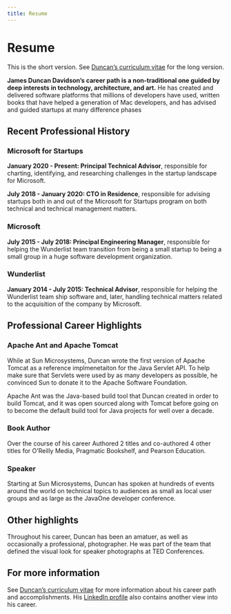 ```yaml
---
title: Resume
---
```


# Resume

<span class="text-xs">This is the short version. See [Duncan’s curriculum vitae][cv] for the long version.</span>

**James Duncan Davidson’s career path is a non-traditional one guided by deep interests in technology, architecture, and art.** He has created and delivered software platforms that millions of developers have used, written books that have helped a generation of Mac developers, and has advised and guided startups at many difference phases

## Recent Professional History

### Microsoft for Startups

**January 2020 - Present: Principal Technical Advisor**, responsible for charting, identifying, and researching challenges in the startup landscape for Microsoft.

**July 2018 - January 2020: CTO in Residence**, responsible for advising startups both in and out of the Microsoft for Startups program on both technical and technical management matters.

### Microsoft

**July 2015 - July 2018: Principal Engineering Manager**, responsible for helping the Wunderlist team transition from being a small startup to being a small group in a huge software development organization.

### Wunderlist

**January 2014 - July 2015: Technical Advisor**, responsible for helping the Wunderlist team ship software and, later, handling technical matters related to the acquisition of the company by Microsoft.

## Professional Career Highlights

### Apache Ant and Apache Tomcat

While at Sun Microsystems, Duncan wrote the first version of Apache Tomcat as a reference implmenetaiton for the Java Servlet API. To help make sure that Servlets were used by as many developers as possible, he convinced Sun to donate it to the Apache Software Foundation.

Apache Ant was the Java-based build tool that Duncan created in order to build Tomcat, and it was open sourced along with Tomcat before going on to become the default build tool for Java projects for well over a decade.

### Book Author

Over the course of his career Authored 2 titles and co-authored 4 other titles for O’Reilly Media, Pragmatic Bookshelf, and Pearson Education.

### Speaker

Starting at Sun Microsystems, Duncan has spoken at hundreds of events around the world on technical topics to audiences as small as local user groups and as large as the JavaOne developer conference.

## Other highlights

Throughout his career, Duncan has been an amatuer, as well as occasionally a professional, photographer. He was part of the team that defined the visual look for speaker photographs at TED Conferences.

## For more information

See [Duncan’s curriculum vitae][cv] for more information about his career path and accomplishments. His [LinkedIn profile][linkedin] also contains another view into his career.

[cv]: /cv
[linkedin]: https://www.linkedin.com/in/duncandavidson/
